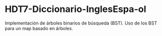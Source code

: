 # HDT7-Diccionario-InglesEspa-ol
Implementación de árboles binarios de búsqueda (BST).  Uso de los BST para un map basado en árboles. 
